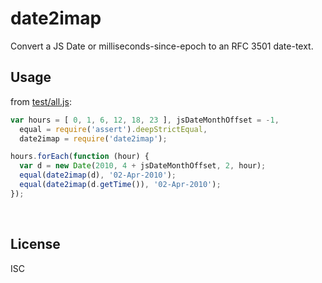 ﻿
<!--#echo json="package.json" key="name" underline="=" -->
date2imap
=========
<!--/#echo -->

<!--#echo json="package.json" key="description" -->
Convert a JS Date or milliseconds-since-epoch to an RFC 3501 date-text.
<!--/#echo -->


Usage
-----

from [test/all.js](test/all.js):

<!--#include file="test/all.js" start="//+r" stop="//-r" code="javascript" -->
<!--#verbatim lncnt="11" -->
```javascript
var hours = [ 0, 1, 6, 12, 18, 23 ], jsDateMonthOffset = -1,
  equal = require('assert').deepStrictEqual,
  date2imap = require('date2imap');

hours.forEach(function (hour) {
  var d = new Date(2010, 4 + jsDateMonthOffset, 2, hour);
  equal(date2imap(d), '02-Apr-2010');
  equal(date2imap(d.getTime()), '02-Apr-2010');
});
```
<!--/include-->



<!--#toc stop="scan" -->



&nbsp;


License
-------
<!--#echo json="package.json" key=".license" -->
ISC
<!--/#echo -->
